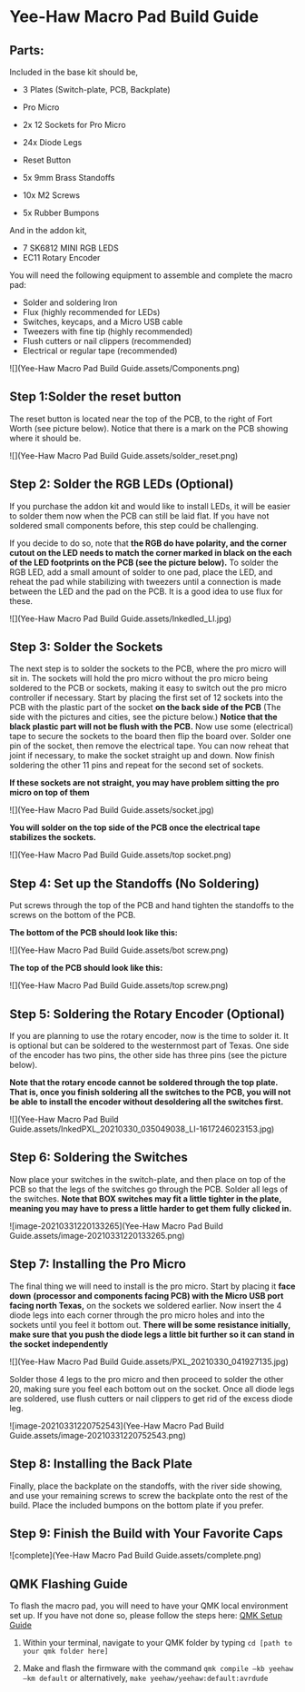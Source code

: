 # **Yee-Haw Macro Pad Build Guide**

## Parts:

Included in the base kit should be, 

- 3 Plates (Switch-plate, PCB, Backplate) 
- Pro Micro 
- 2x 12 Sockets for Pro Micro	 
- 24x Diode Legs 

- Reset Button 
- 5x 9mm Brass Standoffs 
- 10x M2 Screws 
- 5x Rubber Bumpons 

And in the addon kit, 

- 7 SK6812 MINI RGB LEDS 
- EC11 Rotary Encoder

You will need the following equipment to assemble and complete the macro pad:

- Solder and soldering Iron
- Flux (highly recommended for LEDs)
- Switches, keycaps, and a Micro USB cable
- Tweezers with fine tip (highly recommended)
- Flush cutters or nail clippers (recommended)
- Electrical or regular tape (recommended)

![](Yee-Haw Macro Pad Build Guide.assets/Components.png)

## Step 1:Solder the reset button

The reset button is located near the top of the PCB, to the right of Fort Worth (see picture below).  Notice that there is a mark on the PCB showing where it should be.

![](Yee-Haw Macro Pad Build Guide.assets/solder_reset.png)

## Step 2: Solder the RGB LEDs (Optional)

If you purchase the addon kit and would like to install LEDs, it will be easier to solder them now when the PCB can still be laid flat. If you have not soldered small components before, this step could be challenging.

If you decide to do so, note that **the RGB do have polarity, and the corner cutout on the LED needs to match the corner marked in black on the each of the LED footprints on the PCB (see the picture below).** To solder the RGB LED, add a small amount of solder to one pad, place the LED, and reheat the pad while stabilizing with tweezers until a connection is made between the LED and the pad on the PCB. It is a good idea to use flux for these. 

![](Yee-Haw Macro Pad Build Guide.assets/Inkedled_LI.jpg)

## Step 3: Solder the Sockets

The next step is to solder the sockets to the PCB, where the pro micro will sit in. The sockets will hold the pro micro without the pro micro being soldered to the PCB or sockets, making it easy to switch out the pro micro controller if necessary. Start by placing the first set of 12 sockets into the PCB with the plastic part of the socket **on the back side of the PCB** (The side with the pictures and cities, see the picture below.) **Notice that the black plastic part will not be flush with the PCB.** Now use some (electrical) tape to secure the sockets to the board then flip the board over. Solder one pin of the socket, then remove the electrical tape. You can now reheat that joint if necessary, to make the socket straight up and down. Now finish soldering the other 11 pins and repeat for the second set of sockets. 

**If these sockets are not straight, you may have problem sitting the pro micro on top of them**

![](Yee-Haw Macro Pad Build Guide.assets/socket.jpg)

**You will solder on the top side of the PCB once the electrical tape stabilizes the sockets.**

![](Yee-Haw Macro Pad Build Guide.assets/top socket.png)

## Step 4: Set up the Standoffs (No Soldering)

Put screws through the top of the PCB and hand tighten the standoffs to the screws on the bottom of the PCB. 

**The bottom of the PCB should look like this:**

![](Yee-Haw Macro Pad Build Guide.assets/bot screw.png)

**The top of the PCB should look like this:**

![](Yee-Haw Macro Pad Build Guide.assets/top screw.png)

## Step 5: Soldering the Rotary Encoder (Optional)

If you are planning to use the rotary encoder, now is the time to solder it. It is optional but can be soldered to the westernmost part of Texas. One side of the encoder has two pins, the other side has three pins (see the picture below).

**Note that the rotary encode cannot be soldered through the top plate. That is, once you finish soldering all the switches to the PCB, you will not be able to install the encoder without desoldering all the switches first.**

![](Yee-Haw Macro Pad Build Guide.assets/InkedPXL_20210330_035049038_LI-1617246023153.jpg)

## Step 6: Soldering the Switches

Now place your switches in the switch-plate, and then place on top of the PCB so that the legs of the switches go through the PCB. Solder all legs of the switches. **Note that BOX switches may fit a little tighter in the plate, meaning you may have to press a little harder to get them** **fully** **clicked in.** 

![image-20210331220133265](Yee-Haw Macro Pad Build Guide.assets/image-20210331220133265.png)

## Step 7: Installing the Pro Micro

The final thing we will need to install is the pro micro. Start by placing it **face down** **(processor and components facing PCB) with the Micro USB port facing north Texas,** on the sockets we soldered earlier. Now insert the 4 diode legs into each corner through the pro micro holes and into the sockets until you feel it bottom out. **There will be some resistance initially, make sure that you push the diode legs a little bit further so it can stand in the socket independently** 

![](Yee-Haw Macro Pad Build Guide.assets/PXL_20210330_041927135.jpg)

Solder those 4 legs to the pro micro and then proceed to solder the other 20, making sure you feel each bottom out on the socket. Once all diode legs are soldered, use flush cutters or nail clippers to get rid of the excess diode leg. 

![image-20210331220752543](Yee-Haw Macro Pad Build Guide.assets/image-20210331220752543.png)

## Step 8: Installing the Back Plate

Finally, place the backplate on the standoffs, with the river side showing, and use your remaining screws to screw the backplate onto the rest of the build. Place the included bumpons on the bottom plate if you prefer. 

## Step 9: Finish the Build with Your Favorite Caps

![complete](Yee-Haw Macro Pad Build Guide.assets/complete.png)

## QMK Flashing Guide

To flash the macro pad, you will need to have your QMK local environment set up. If you have not done so, please follow the steps here: [QMK Setup Guide](https://beta.docs.qmk.fm/tutorial/newbs_getting_started) 

1) Within your terminal, navigate to your QMK folder by typing `cd [path to your qmk folder here]` 

2) Make and flash the firmware with the command `qmk compile –kb yeehaw –km default` or alternatively, `make yeehaw/yeehaw:default:avrdude` 